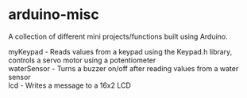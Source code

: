 # arduino-misc
A collection of different mini projects/functions built using Arduino. 

myKeypad - Reads values from a keypad using the Keypad.h library, controls a servo motor using a potentiometer <br>
waterSensor - Turns a buzzer on/off after reading values from a water sensor <br>
lcd - Writes a message to a 16x2 LCD
